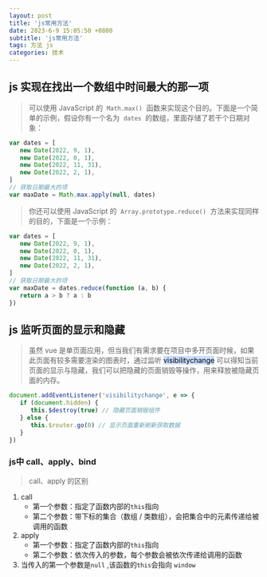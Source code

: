 ```yaml
---
layout: post
title: 'js常用方法'
date: 2023-6-9 15:05:50 +0800
subtitle: 'js常用方法'
tags: 方法 js
categories: 技术
---
```


## js 实现在找出一个数组中时间最大的那一项

> 可以使用 JavaScript 的  `Math.max()`  函数来实现这个目的。下面是一个简单的示例，假设你有一个名为  `dates`  的数组，里面存储了若干个日期对象：

```javascript
var dates = [
   new Date(2022, 9, 1),
   new Date(2022, 0, 1),
   new Date(2022, 11, 31),
   new Date(2022, 2, 1),
]
// 获取日期最大的项
var maxDate = Math.max.apply(null, dates)
```

> 你还可以使用 JavaScript 的  `Array.prototype.reduce()`  方法来实现同样的目的，下面是一个示例：

```js
var dates = [
   new Date(2022, 9, 1),
   new Date(2022, 0, 1),
   new Date(2022, 11, 31),
   new Date(2022, 2, 1),
]
// 获取日期最大的项
var maxDate = dates.reduce(function (a, b) {
   return a > b ? a : b
})
```

## js 监听页面的显示和隐藏

> 虽然 vue 是单页面应用，但当我们有需求要在项目中多开页面时候，如果此页面有较多需要渲染的图表时，通过监听 <mark style="background: #ADCCFFA6;">visibilitychange</mark> 可以得知当前页面的显示与隐藏，我们可以把隐藏的页面销毁等操作，用来释放被隐藏页面的内存。

```js
document.addEventListener('visibilitychange', e => {
   if (document.hidden) {
      this.$destroy(true) // 隐藏页面销毁组件
   } else {
      this.$router.go(0) // 显示页面重新刷新获取数据
   }
})
```

### js中 call、apply、bind

> call、apply 的区别

1. call
	+ 第一个参数：指定了函数内部的`this`指向
	+ 第二个参数：带下标的集合（数组 / 类数组），会把集合中的元素传递给被调用的函数
2. apply
	+ 第一个参数：指定了函数内部的`this`指向
	+ 第二个参数：依次传入的参数，每个参数会被依次传递给调用的函数
3. 当传入的第一个参数是`null` ,该函数的`this`会指向 `window`